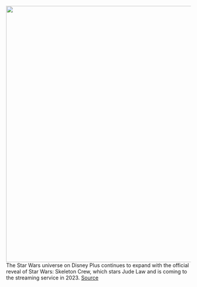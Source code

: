 <img src='https://cdn.vox-cdn.com/thumbor/KRj6HIGI1PBBPrPyav0vhDOyDys=/0x0:1200x675/1200x800/filters:focal(504x242:696x434)/cdn.vox-cdn.com/uploads/chorus_image/image/70914137/slack_imgs.0.jpg' width='700px' /><br/>
The Star Wars universe on Disney Plus continues to expand with the official reveal of Star Wars: Skeleton Crew, which stars Jude Law and is coming to the streaming service in 2023.
<a href='https://www.theverge.com/2022/5/26/23137919/star-wars-skeleton-crew-2023-jude-law-disney-plus'> Source <a/>